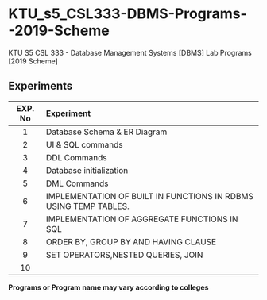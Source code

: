 # KTU_s5_CSL333-DBMS-Programs--2019-Scheme

KTU S5 CSL 333 - Database Management Systems [DBMS] Lab Programs [2019 Scheme]

## Experiments

| EXP. No | Experiment |
|:-----:|:---------------------------|
| 1 | Database Schema & ER Diagram |
| 2 | UI & SQL commands |
| 3 | DDL Commands |
| 4 | Database initialization  |
| 5 | DML Commands |
| 6 | IMPLEMENTATION OF BUILT IN FUNCTIONS IN RDBMS USING TEMP TABLES. |
| 7 | IMPLEMENTATION OF AGGREGATE FUNCTIONS IN SQL |
| 8 | ORDER BY, GROUP BY AND HAVING CLAUSE |
| 9 | SET OPERATORS,NESTED QUERIES, JOIN |
| 10 |  |

**Programs or Program name may vary according to colleges**
